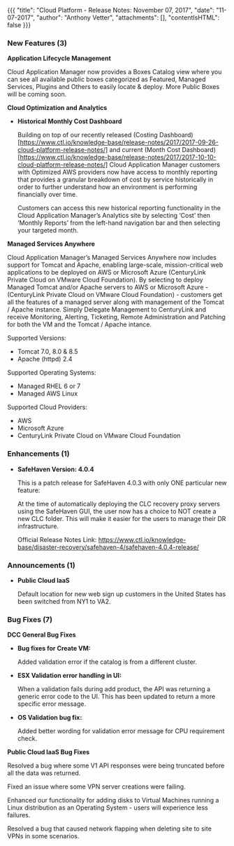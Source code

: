 {{{
"title": "Cloud Platform - Release Notes: November 07, 2017",
"date": "11-07-2017",
"author": "Anthony Vetter",
"attachments": [],
"contentIsHTML": false
}}}

### New Features (3)

__Application Lifecycle Management__

   Cloud Application Manager now provides a Boxes Catalog view where you can see all available public boxes categorized as Featured, Managed Services, Plugins and Others to easily locate & deploy. More Public Boxes will be coming soon.

__Cloud Optimization and Analytics__

* __Historical Monthly Cost Dashboard__

   Building on top of our recently released (Costing Dashboard)[https://www.ctl.io/knowledge-base/release-notes/2017/2017-09-26-cloud-platform-release-notes/] and current (Month Cost Dashboard)[https://www.ctl.io/knowledge-base/release-notes/2017/2017-10-10-cloud-platform-release-notes/] Cloud Application Manager customers with Optimized AWS providers now have access to monthly reporting that provides a granular breakdown of cost by service historically in order to further understand how an environment is performing financially over time.

   Customers can access this new historical reporting functionality in the Cloud Application Manager’s Analytics site by selecting ‘Cost’ then ‘Monthly Reports’ from the left-hand navigation bar and then selecting your targeted month.

__Managed Services Anywhere__

   Cloud Application Manager’s Managed Services Anywhere now includes support for Tomcat and Apache, enabling large-scale, mission-critical web applications to be deployed on AWS or Microsoft Azure (CenturyLink Private Cloud on VMware Cloud Foundation). By selecting to deploy Managed Tomcat and/or Apache servers to AWS or Microsoft Azure - (CenturyLink Private Cloud on VMware Cloud Foundation) - customers get all the features of a managed server along with management of the Tomcat / Apache instance. Simply Delegate Management to CenturyLink and receive Monitoring, Alerting, Ticketing, Remote Administration and Patching for both the VM and the Tomcat / Apache intance.

Supported Versions:
* Tomcat 7.0, 8.0 & 8.5
* Apache (httpd) 2.4

Supported Operating Systems:
* Managed RHEL 6 or 7
* Managed AWS Linux

Supported Cloud Providers:
* AWS
* Microsoft Azure
* CenturyLink Private Cloud on VMware Cloud Foundation

### Enhancements (1)

* __SafeHaven Version: 4.0.4__

   This is a patch release for SafeHaven 4.0.3 with only ONE particular new feature:

   At the time of automatically deploying the CLC recovery proxy servers using the SafeHaven GUI, the user now has a choice to NOT create a new CLC folder. This will make it easier for the users to manage their DR infrastructure.

   Official Release Notes Link: https://www.ctl.io/knowledge-base/disaster-recovery/safehaven-4/safehaven-4.0.4-release/

### Announcements (1)

* __Public Cloud IaaS__

  Default location for new web sign up customers in the United States has been switched from NY1 to VA2.

### Bug Fixes (7)

__DCC General Bug Fixes__

* __Bug fixes for Create VM:__

   Added validation error if the catalog is from a different cluster.

* __ESX Validation error handling in UI:__

   When a validation fails during add product, the API was returning a generic error code to the UI. This has been updated to return a more specific error message.

* __OS Validation bug fix:__

   Added better wording for validation error message for CPU requirement check.

__Public Cloud IaaS Bug Fixes__

Resolved a bug where some V1 API responses were being truncated before all the data was returned.

Fixed an issue where some VPN server creations were failing.

Enhanced our functionality for adding disks to Virtual Machines running a Linux distribution as an Operating System - users will experience less failures.

Resolved a bug that caused network flapping when deleting site to site VPNs in some scenarios.
